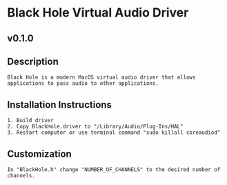 # Black Hole Virtual Audio Driver
## v0.1.0

## Description
    Black Hole is a modern MacOS virtual audio driver that allows applications to pass audio to other applications.

## Installation Instructions
    1. Build driver
    2. Copy BlackHole.driver to "/Library⁩/Audio⁩/Plug-Ins⁩/HAL"
    3. Restart computer or use terminal command "sudo killall coreaudiod"

## Customization
    In "BlackHole.h" change "NUMBER_OF_CHANNELS" to the desired number of channels.
